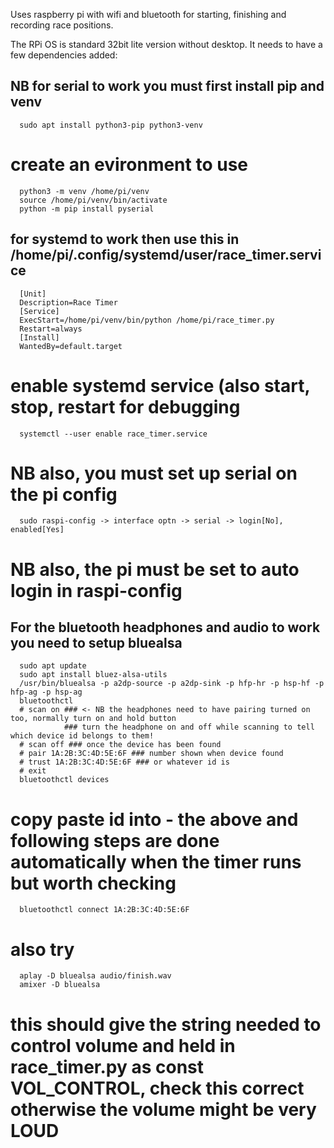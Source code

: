 Uses raspberry pi with wifi and bluetooth for starting, finishing and recording race positions.

The RPi OS is standard 32bit lite version without desktop. It needs to have a few dependencies added:

  ## NB for serial to work you must first install pip and venv
      sudo apt install python3-pip python3-venv
  # create an evironment to use 
      python3 -m venv /home/pi/venv
      source /home/pi/venv/bin/activate
      python -m pip install pyserial

  ## for systemd to work then use this in /home/pi/.config/systemd/user/race_timer.service
      [Unit]
      Description=Race Timer
      [Service]
      ExecStart=/home/pi/venv/bin/python /home/pi/race_timer.py
      Restart=always
      [Install]
      WantedBy=default.target
  # enable systemd service (also start, stop, restart for debugging
      systemctl --user enable race_timer.service

  # NB also, you must set up serial on the pi config
      sudo raspi-config -> interface optn -> serial -> login[No], enabled[Yes]
  # NB also, the pi must be set to auto login in raspi-config

  ## For the bluetooth headphones and audio to work you need to setup bluealsa
      sudo apt update
      sudo apt install bluez-alsa-utils
      /usr/bin/bluealsa -p a2dp-source -p a2dp-sink -p hfp-hr -p hsp-hf -p hfp-ag -p hsp-ag
      bluetoothctl
      # scan on ### <- NB the headphones need to have pairing turned on too, normally turn on and hold button
                ### turn the headphone on and off while scanning to tell which device id belongs to them!
      # scan off ### once the device has been found
      # pair 1A:2B:3C:4D:5E:6F ### number shown when device found
      # trust 1A:2B:3C:4D:5E:6F ### or whatever id is
      # exit
      bluetoothctl devices
  # copy paste id into - the above and following steps are done automatically when the timer runs but worth checking
      bluetoothctl connect 1A:2B:3C:4D:5E:6F
  # also try
      aplay -D bluealsa audio/finish.wav
      amixer -D bluealsa
  # this should give the string needed to control volume and held in race_timer.py as const VOL_CONTROL, check this correct otherwise the volume might be very LOUD

